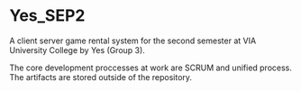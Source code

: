 # Yes_SEP2

A client server game rental system for the second semester at VIA University College by Yes (Group 3).

The core development proccesses at work are SCRUM and unified process. The artifacts are stored outside of the
repository.
